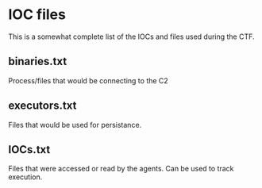 # IOC files

This is a somewhat complete list of the IOCs and files used during the CTF.

## binaries.txt

Process/files that would be connecting to the C2

## executors.txt

Files that would be used for persistance.

## IOCs.txt

Files that were accessed or read by the agents. Can be used to track execution.
